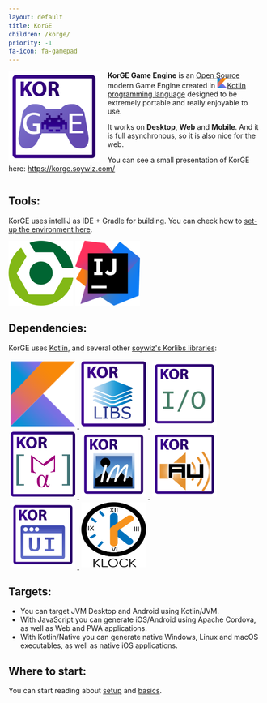 ```yaml
---
layout: default
title: KorGE
children: /korge/
priority: -1
fa-icon: fa-gamepad
---
```


<img alt="Korge" src="/i/logos/korge.svg" width="180" height="180" style="float:left;margin-right:16px;"/>

**KorGE Game Engine** is an [Open Source](https://github.com/soywiz/korge) modern Game Engine created in [<img alt="Kotlin" src="/i/logos/kotlin.svg" style="width:1.4em;height:1.4em;margin-top:-0.2em;" />Kotlin programming language](https://kotlinlang.org/) designed to be extremely portable and really enjoyable to use.

It works on **Desktop**, **Web** and **Mobile**. And it is full asynchronous, so it is also nice for the web.

You can see a small presentation of KorGE here: <https://korge.soywiz.com/>

<div style="clear:both;"></div>

## Tools:

KorGE uses intelliJ as IDE + Gradle for building. You can check how to [set-up the environment here](/korge/setup).

<img alt="Gradle" src="/i/logos/gradle.svg" style="width:128px;height:128px;" />
<img alt="IntelliJ" src="/i/logos/intellij.svg" style="width:128px;height:128px;" />

## Dependencies:

KorGE uses [Kotlin](https://kotlinlang.org/), and several other [soywiz's Korlibs libraries](https://github.com/korlibs/korlibs):

<a href="https://kotlinlang.org/">
  <img alt="Kotlin" src="/i/logos/kotlin.svg" width="128" height="128" style="padding:4px;" />
</a>
<a href="https://github.com/korlibs/korlibs">
  <img alt="Korlibs" src="/i/logos/korlibs.svg" width="128" height="128" style="padding:4px;" />
</a>
<a href="https://github.com/korlibs/korio">
  <img alt="Korio" src="/i/logos/korio.svg" width="128" height="128" style="padding:4px;" />
</a>
<a href="https://github.com/korlibs/korma">
  <img alt="Korma" src="/i/logos/korma.svg" width="128" height="128" style="padding:4px;" />
</a>
<a href="https://github.com/korlibs/korim">
  <img alt="Korim" src="/i/logos/korim.svg" width="128" height="128" style="padding:4px;" />
</a>
<a href="https://github.com/korlibs/korau">
  <img alt="Korau" src="/i/logos/korau.svg" width="128" height="128" style="padding:4px;" />
</a>
<a href="https://github.com/korlibs/korgw">
  <img alt="Korui" src="/i/logos/korui.svg" width="128" height="128" style="padding:4px;" />
</a>
<a href="https://github.com/korlibs/klock">
  <img alt="Klock" src="/i/logos/klock.svg" width="128" height="128" style="padding:4px;" />
</a>

## Targets:

* You can target JVM Desktop and Android using Kotlin/JVM.
* With JavaScript you can generate iOS/Android using Apache Cordova, as well as Web and PWA applications.
* With Kotlin/Native you can generate native Windows, Linux and macOS executables, as well as native iOS applications.

## Where to start:

You can start reading about [setup](/korge/setup) and [basics](/korge/basics).

<!--
You can start reading about [setup](/korge/setup), [basics](/korge/basics), [reading tutorials](/korge/tutorials) or [watching video tutorials](/korge/tutorials).
-->
